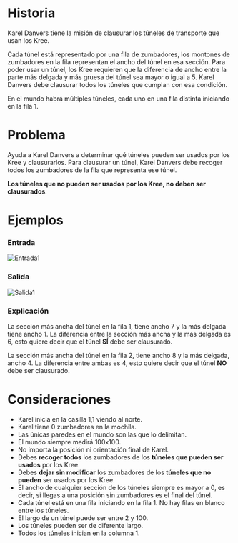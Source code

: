 # Historia

Karel Danvers tiene la misión de clausurar los túneles de transporte que usan los Kree.

Cada túnel está representado por una fila de zumbadores, los montones de zumbadores en la fila representan el ancho del túnel en esa sección. Para poder usar un túnel, los Kree requieren que la diferencia de ancho entre la parte más delgada y más gruesa del túnel sea mayor o igual a $5$. Karel Danvers debe clausurar todos los túneles que cumplan con esa condición.

En el mundo habrá múltiples túneles, cada uno en una fila distinta iniciando en la fila 1.

# Problema

Ayuda a Karel Danvers a determinar qué túneles pueden ser usados por los Kree y clausurarlos. Para clausurar un túnel, Karel Danvers debe recoger todos los zumbadores de la fila que representa ese túnel.

**Los túneles que no pueden ser usados por los Kree, no deben ser clausurados**.

# Ejemplos

### Entrada

![Entrada1](sample.3x8.in.png)

### Salida

![Salida1](sample.3x8.out.png)

### Explicación

La sección más ancha del túnel en la fila 1, tiene ancho 7 y la más delgada tiene ancho 1. La diferencia entre la sección más ancha y la más delgada es 6, esto quiere decir que el túnel **SÍ** debe ser clausurado.

La sección más ancha del túnel en la fila 2, tiene ancho 8 y la más delgada, ancho 4. La diferencia entre ambas es 4, esto quiere decir que el túnel **NO** debe ser clausurado.

# Consideraciones

- Karel inicia en la casilla 1,1 viendo al norte.
- Karel tiene 0 zumbadores en la mochila.
- Las únicas paredes en el mundo son las que lo delimitan.
- El mundo siempre medirá 100x100.
- No importa la posición ni orientación final de Karel.
- Debes **recoger todos** los zumbadores de los **túneles que pueden ser usados** por los Kree.
- Debes **dejar sin modificar** los zumbadores de los **túneles que no pueden** ser usados por los Kree.
- El ancho de cualquier sección de los túneles siempre es mayor a 0, es decir, si llegas a una posición sin zumbadores es el final del túnel.
- Cada túnel está en una fila iniciando en la fila 1. No hay filas en blanco entre los túneles.
- El largo de un túnel puede ser entre 2 y 100.
- Los túneles pueden ser de diferente largo.
- Todos los túneles inician en la columna 1.
